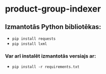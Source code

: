 # product-group-indexer
## Izmantotās Python bibliotēkas:
- `pip install requests`
- `pip install lxml`
### Var arī instalēt izmantotās versiajs ar:
- `pip install -r requirements.txt`